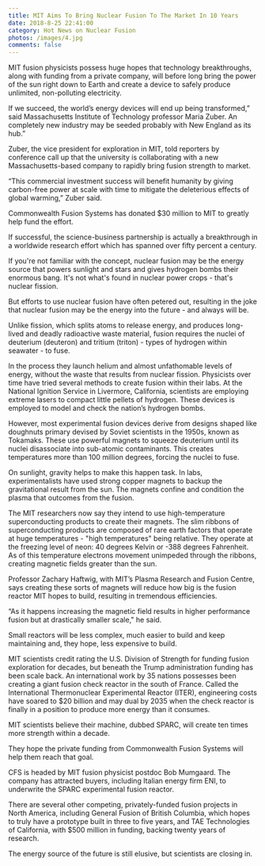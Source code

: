 ```yaml
---
title: MIT Aims To Bring Nuclear Fusion To The Market In 10 Years
date: 2018-8-25 22:41:00
category: Hot News on Nuclear Fusion
photos: /images/4.jpg
comments: false
---
```


MIT fusion physicists possess huge hopes that technology breakthroughs, along with funding from a private company, will before long bring the power of the sun right down to Earth and create a device to safely produce unlimited, non-polluting electricity.

<!-- more -->

If we succeed, the world’s energy devices will end up being transformed,” said Massachusetts Institute of Technology professor Maria Zuber. An completely new industry may be seeded probably with New England as its hub.”

Zuber, the vice president for exploration in MIT, told reporters by conference call up that the university is collaborating with a new Massachusetts-based company to rapidly bring fusion strength to market.

“This commercial investment success will benefit humanity by giving carbon-free power at scale with time to mitigate the deleterious effects of global warming,” Zuber said.

Commonwealth Fusion Systems has donated $30 million to MIT to greatly help fund the effort.

If successful, the science-business partnership is actually a breakthrough in a worldwide research effort which has spanned over fifty percent a century.

If you're not familiar with the concept, nuclear fusion may be the energy source that powers sunlight and stars and gives hydrogen bombs their enormous bang. It's not what's found in nuclear power crops - that's nuclear fission.

But efforts to use nuclear fusion have often petered out, resulting in the joke that nuclear fusion may be the energy into the future - and always will be.

Unlike fission, which splits atoms to release energy, and produces long-lived and deadly radioactive waste material, fusion requires the nuclei of deuterium (deuteron) and tritium (triton) - types of hydrogen within seawater - to fuse.

In the process they launch helium and almost unfathomable levels of energy, without the waste that results from nuclear fission.
Physicists over time have tried several methods to create fusion within their labs. At the National Ignition Service in Livermore, California, scientists are employing extreme lasers to compact little pellets of hydrogen. These devices is employed to model and check the nation’s hydrogen bombs.

However, most experimental fusion devices derive from designs shaped like doughnuts primary devised by Soviet scientists in the 1950s, known as Tokamaks. These use powerful magnets to squeeze deuterium until its nuclei disassociate into sub-atomic contaminants. This creates temperatures more than 100 million degrees, forcing the nuclei to fuse.

On sunlight, gravity helps to make this happen task. In labs, experimentalists have used strong copper magnets to backup the gravitational result from the sun. The magnets confine and condition the plasma that outcomes from the fusion.

The MIT researchers now say they intend to use high-temperature superconducting products to create their magnets. The slim ribbons of superconducting products are composed of rare earth factors that operate at huge temperatures - "high temperatures" being relative. They operate at the freezing level of neon: 40 degrees Kelvin or -388 degrees Fahrenheit. As of this temperature electrons movement unimpeded through the ribbons, creating magnetic fields greater than the sun.

Professor Zachary Haftwig, with MIT’s Plasma Research and Fusion Centre, says creating these sorts of magnets will reduce how big is the fusion reactor MIT hopes to build, resulting in tremendous efficiencies.

“As it happens increasing the magnetic field results in higher performance fusion but at drastically smaller scale," he said.

Small reactors will be less complex, much easier to build and keep maintaining and, they hope, less expensive to build.

MIT scientists credit rating the U.S. Division of Strength for funding fusion exploration for decades, but beneath the Trump administration funding has been scale back. An international work by 35 nations possesses been creating a giant fusion check reactor in the south of France. Called the International Thermonuclear Experimental Reactor (ITER), engineering costs have soared to $20 billion and may dual by 2035 when the check reactor is finally in a position to produce more energy than it consumes.

MIT scientists believe their machine, dubbed SPARC, will create ten times more strength within a decade.

They hope the private funding from Commonwealth Fusion Systems will help them reach that goal.

CFS is headed by MIT fusion physicist postdoc Bob Mumgaard. The company has attracted buyers, including Italian energy firm ENI, to underwrite the SPARC experimental fusion reactor.

There are several other competing, privately-funded fusion projects in North America, including General Fusion of British Columbia, which hopes to truly have a prototype built in three to five years, and TAE Technologies of California, with $500 million in funding, backing twenty years of research.

The energy source of the future is still elusive, but scientists are closing in.